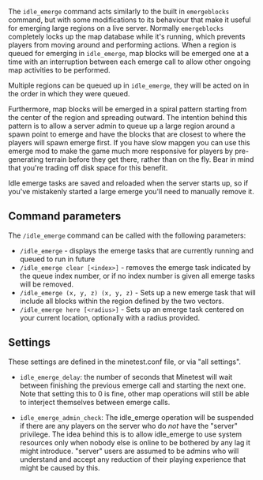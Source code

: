 The ``idle_emerge`` command acts similarly to the built in ``emergeblocks`` command, but with some modifications to its behaviour that make it useful for emerging large regions on a live server. Normally ``emergeblocks`` completely locks up the map database while it's running, which prevents players from moving around and performing actions. When a region is queued for emerging in ``idle_emerge``, map blocks will be emerged one at a time with an interruption between each emerge call to allow other ongoing map activities to be performed.

Multiple regions can be queued up in ``idle_emerge``, they will be acted on in the order in which they were queued.

Furthermore, map blocks will be emerged in a spiral pattern starting from the center of the region and spreading outward. The intention behind this pattern is to allow a server admin to queue up a large region around a spawn point to emerge and have the blocks that are closest to where the players will spawn emerge first. If you have slow mapgen you can use this emerge mod to make the game much more responsive for players by pre-generating terrain before they get there, rather than on the fly. Bear in mind that you're trading off disk space for this benefit.

Idle emerge tasks are saved and reloaded when the server starts up, so if you've mistakenly started a large emerge you'll need to manually remove it.

## Command parameters

The ``/idle_emerge`` command can be called with the following parameters:

* ``/idle_emerge`` - displays the emerge tasks that are currently running and queued to run in future
* ``/idle_emerge clear [<index>]`` - removes the emerge task indicated by the queue index number, or if no index number is given all emerge tasks will be removed.
* ``/idle_emerge (x, y, z) (x, y, z)`` - Sets up a new emerge task that will include all blocks within the region defined by the two vectors.
* ``/idle_emerge here [<radius>]`` - Sets up an emerge task centered on your current location, optionally with a radius provided.

## Settings

These settings are defined in the minetest.conf file, or via "all settings".

* ``idle_emerge_delay``: the number of seconds that Minetest will wait between finishing the previous emerge call and starting the next one. Note that setting this to 0 is fine, other map operations will still be able to interject themselves between emerge calls.

* ``idle_emerge_admin_check``: The idle_emerge operation will be suspended if there are any players on the server who do *not* have the "server" privilege. The idea behind this is to allow idle_emerge to use system resources only when nobody else is online to be bothered by any lag it might introduce. "server" users are assumed to be admins who will understand and accept any reduction of their playing experience that might be caused by this.